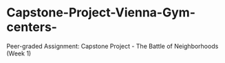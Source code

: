 # Capstone-Project-Vienna-Gym-centers-
Peer-graded Assignment: Capstone Project - The Battle of Neighborhoods (Week 1)
